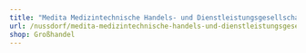 ```yaml
---
title: "Medita Medizintechnische Handels- und Dienstleistungsgesellschaft mbH"
url: /nussdorf/medita-medizintechnische-handels-und-dienstleistungsgesellschaft-mbh/
shop: Großhandel
---
```

